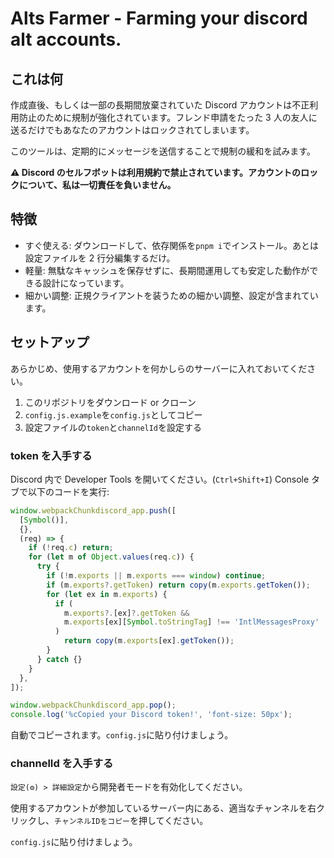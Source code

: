 # Alts Farmer - Farming your discord alt accounts.

## これは何

作成直後、もしくは一部の長期間放棄されていた Discord アカウントは不正利用防止のために規制が強化されています。フレンド申請をたった 3 人の友人に送るだけでもあなたのアカウントはロックされてしまいます。

このツールは、定期的にメッセージを送信することで規制の緩和を試みます。

**⚠️ Discord のセルフボットは利用規約で禁止されています。アカウントのロックについて、私は一切責任を負いません。**

## 特徴

- すぐ使える: ダウンロードして、依存関係を`pnpm i`でインストール。あとは設定ファイルを 2 行分編集するだけ。
- 軽量: 無駄なキャッシュを保存せずに、長期間運用しても安定した動作ができる設計になっています。
- 細かい調整: 正規クライアントを装うための細かい調整、設定が含まれています。

## セットアップ

あらかじめ、使用するアカウントを何かしらのサーバーに入れておいてください。

1. このリポジトリをダウンロード or クローン
2. `config.js.example`を`config.js`としてコピー
3. 設定ファイルの`token`と`channelId`を設定する

### token を入手する

Discord 内で Developer Tools を開いてください。(`Ctrl+Shift+I`)
Console タブで以下のコードを実行:

```js
window.webpackChunkdiscord_app.push([
  [Symbol()],
  {},
  (req) => {
    if (!req.c) return;
    for (let m of Object.values(req.c)) {
      try {
        if (!m.exports || m.exports === window) continue;
        if (m.exports?.getToken) return copy(m.exports.getToken());
        for (let ex in m.exports) {
          if (
            m.exports?.[ex]?.getToken &&
            m.exports[ex][Symbol.toStringTag] !== 'IntlMessagesProxy'
          )
            return copy(m.exports[ex].getToken());
        }
      } catch {}
    }
  },
]);

window.webpackChunkdiscord_app.pop();
console.log('%cCopied your Discord token!', 'font-size: 50px');
```

自動でコピーされます。`config.js`に貼り付けましょう。

### channelId を入手する

`設定(⚙️) > 詳細設定`から開発者モードを有効化してください。

使用するアカウントが参加しているサーバー内にある、適当なチャンネルを右クリックし、`チャンネルIDをコピー`を押してください。

`config.js`に貼り付けましょう。
